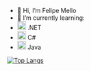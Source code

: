 - 👋 Hi, I’m Felipe Mello
- 🌱 I’m currently learning:
-  <img src="https://cdn.jsdelivr.net/gh/devicons/devicon/icons/dot-net/dot-net-plain-wordmark.svg" width="20" height="20"/> .NET
- <img src="https://cdn.jsdelivr.net/gh/devicons/devicon/icons/csharp/csharp-original.svg" width="20" height="20" /> C#
- <img src="https://cdn.jsdelivr.net/gh/devicons/devicon/icons/java/java-plain-wordmark.svg" width="20" height="20" /> Java



[![Top Langs](https://github-readme-stats.vercel.app/api/top-langs/?username=iyeskett)](https://github.com/anuraghazra/github-readme-stats)


<!---
iyeskett/iyeskett is a ✨ special ✨ repository because its `README.md` (this file) appears on your GitHub profile.
You can click the Preview link to take a look at your changes.
--->
